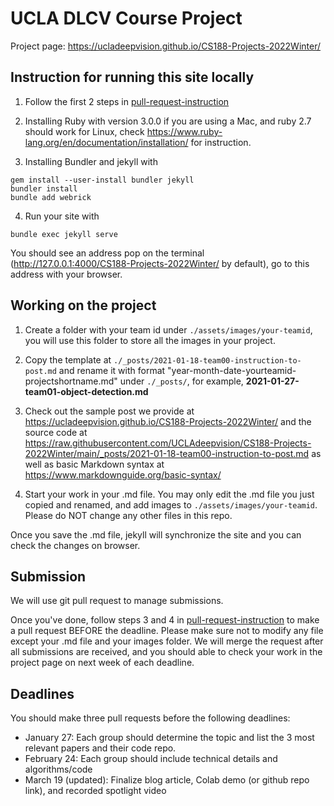 # UCLA DLCV Course Project

Project page: https://ucladeepvision.github.io/CS188-Projects-2022Winter/

## Instruction for running this site locally

1. Follow the first 2 steps in [pull-request-instruction](pull-request-instruction.md)

2. Installing Ruby with version 3.0.0 if you are using a Mac, and ruby 2.7 should work for Linux, check https://www.ruby-lang.org/en/documentation/installation/ for instruction.

3. Installing Bundler and jekyll with
```
gem install --user-install bundler jekyll
bundler install
bundle add webrick
```

4. Run your site with
```
bundle exec jekyll serve
```
You should see an address pop on the terminal (http://127.0.0.1:4000/CS188-Projects-2022Winter/ by default), go to this address with your browser.

## Working on the project

1. Create a folder with your team id under ```./assets/images/your-teamid```, you will use this folder to store all the images in your project.

2. Copy the template at ```./_posts/2021-01-18-team00-instruction-to-post.md``` and rename it with format "year-month-date-yourteamid-projectshortname.md" under ```./_posts/```, for example, **2021-01-27-team01-object-detection.md**

3. Check out the sample post we provide at https://ucladeepvision.github.io/CS188-Projects-2022Winter/ and the source code at https://raw.githubusercontent.com/UCLAdeepvision/CS188-Projects-2022Winter/main/_posts/2021-01-18-team00-instruction-to-post.md as well as basic Markdown syntax at https://www.markdownguide.org/basic-syntax/

4. Start your work in your .md file. You may only edit the .md file you just copied and renamed, and add images to ```./assets/images/your-teamid```. Please do NOT change any other files in this repo.

Once you save the .md file, jekyll will synchronize the site and you can check the changes on browser.

## Submission
We will use git pull request to manage submissions.

Once you've done, follow steps 3 and 4 in [pull-request-instruction](pull-request-instruction.md) to make a pull request BEFORE the deadline. Please make sure not to modify any file except your .md file and your images folder. We will merge the request after all submissions are received, and you should able to check your work in the project page on next week of each deadline.

## Deadlines
You should make three pull requests before the following deadlines:

*    January 27: Each group should determine the topic and list the 3 most relevant papers and their code repo.
*    February 24: Each group should include technical details and algorithms/code
*    March 19 (updated): Finalize blog article, Colab demo (or github repo link), and recorded spotlight video

